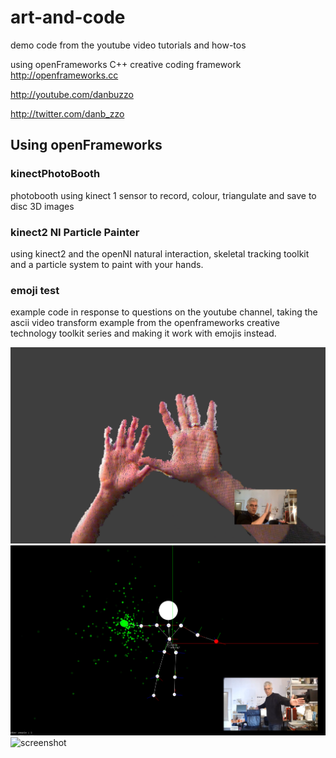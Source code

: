 # art-and-code
demo code from the youtube video tutorials and how-tos

using openFrameworks C++ creative coding framework
 http://openframeworks.cc 

 http://youtube.com/danbuzzo

 http://twitter.com/danb_zzo

 ## Using openFrameworks

### kinectPhotoBooth
photobooth using kinect 1 sensor to record, colour, triangulate and save to disc 3D images

### kinect2 NI Particle Painter
using kinect2 and the openNI natural interaction, skeletal tracking toolkit and a particle system to paint with your hands.

### emoji test 
example code in response to questions on the youtube channel, taking the ascii video transform example from the openframeworks creative technology toolkit series and making it work with emojis instead.  

![screenshot](kinectPhotoBooth/screenshot-kinectphotobooth.png)
![screenshot](kinect2-NI-ParticlePainter/screenshot-kinect2-particle-painter.png)
![screenshot](emojiTest/screenshot-emojitest.png)
